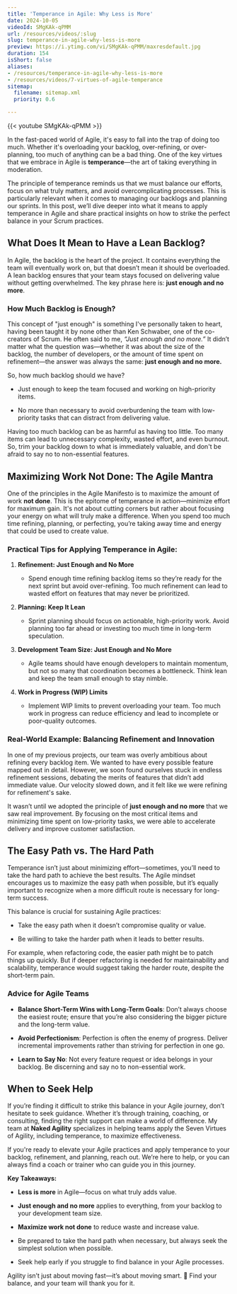 ```yaml
---
title: 'Temperance in Agile: Why Less is More'
date: 2024-10-05
videoId: SMgKAk-qPMM
url: /resources/videos/:slug
slug: temperance-in-agile-why-less-is-more
preview: https://i.ytimg.com/vi/SMgKAk-qPMM/maxresdefault.jpg
duration: 154
isShort: false
aliases:
- /resources/temperance-in-agile-why-less-is-more
- /resources/videos/7-virtues-of-agile-temperance
sitemap:
  filename: sitemap.xml
  priority: 0.6

---
```


{{< youtube SMgKAk-qPMM >}}

In the fast-paced world of Agile, it's easy to fall into the trap of doing too much. Whether it's overloading your backlog, over-refining, or over-planning, too much of anything can be a bad thing. One of the key virtues that we embrace in Agile is **temperance**—the art of taking everything in moderation.

The principle of temperance reminds us that we must balance our efforts, focus on what truly matters, and avoid overcomplicating processes. This is particularly relevant when it comes to managing our backlogs and planning our sprints. In this post, we’ll dive deeper into what it means to apply temperance in Agile and share practical insights on how to strike the perfect balance in your Scrum practices.

## **What Does It Mean to Have a Lean Backlog?**

In Agile, the backlog is the heart of the project. It contains everything the team will eventually work on, but that doesn’t mean it should be overloaded. A lean backlog ensures that your team stays focused on delivering value without getting overwhelmed. The key phrase here is: **just enough and no more**.

### **How Much Backlog is Enough?**

This concept of "just enough" is something I've personally taken to heart, having been taught it by none other than Ken Schwaber, one of the co-creators of Scrum. He often said to me, _“Just enough and no more.”_ It didn’t matter what the question was—whether it was about the size of the backlog, the number of developers, or the amount of time spent on refinement—the answer was always the same: **just enough and no more.**

So, how much backlog should we have?

- Just enough to keep the team focused and working on high-priority items.

- No more than necessary to avoid overburdening the team with low-priority tasks that can distract from delivering value.

Having too much backlog can be as harmful as having too little. Too many items can lead to unnecessary complexity, wasted effort, and even burnout. So, trim your backlog down to what is immediately valuable, and don't be afraid to say no to non-essential features.

## **Maximizing Work Not Done: The Agile Mantra**

One of the principles in the Agile Manifesto is to maximize the amount of work **not done**. This is the epitome of temperance in action—minimize effort for maximum gain. It's not about cutting corners but rather about focusing your energy on what will truly make a difference. When you spend too much time refining, planning, or perfecting, you’re taking away time and energy that could be used to create value.

### **Practical Tips for Applying Temperance in Agile:**

1. **Refinement: Just Enough and No More**
    - Spend enough time refining backlog items so they’re ready for the next sprint but avoid over-refining. Too much refinement can lead to wasted effort on features that may never be prioritized.

3. **Planning: Keep It Lean**
    - Sprint planning should focus on actionable, high-priority work. Avoid planning too far ahead or investing too much time in long-term speculation.

5. **Development Team Size: Just Enough and No More**
    - Agile teams should have enough developers to maintain momentum, but not so many that coordination becomes a bottleneck. Think lean and keep the team small enough to stay nimble.

7. **Work in Progress (WIP) Limits**
    - Implement WIP limits to prevent overloading your team. Too much work in progress can reduce efficiency and lead to incomplete or poor-quality outcomes.

### **Real-World Example: Balancing Refinement and Innovation**

In one of my previous projects, our team was overly ambitious about refining every backlog item. We wanted to have every possible feature mapped out in detail. However, we soon found ourselves stuck in endless refinement sessions, debating the merits of features that didn’t add immediate value. Our velocity slowed down, and it felt like we were refining for refinement's sake.

It wasn’t until we adopted the principle of **just enough and no more** that we saw real improvement. By focusing on the most critical items and minimizing time spent on low-priority tasks, we were able to accelerate delivery and improve customer satisfaction.

## **The Easy Path vs. The Hard Path**

Temperance isn’t just about minimizing effort—sometimes, you’ll need to take the hard path to achieve the best results. The Agile mindset encourages us to maximize the easy path when possible, but it’s equally important to recognize when a more difficult route is necessary for long-term success.

This balance is crucial for sustaining Agile practices:

- Take the easy path when it doesn’t compromise quality or value.

- Be willing to take the harder path when it leads to better results.

For example, when refactoring code, the easier path might be to patch things up quickly. But if deeper refactoring is needed for maintainability and scalability, temperance would suggest taking the harder route, despite the short-term pain.

### **Advice for Agile Teams**

- **Balance Short-Term Wins with Long-Term Goals**: Don’t always choose the easiest route; ensure that you’re also considering the bigger picture and the long-term value.

- **Avoid Perfectionism**: Perfection is often the enemy of progress. Deliver incremental improvements rather than striving for perfection in one go.

- **Learn to Say No**: Not every feature request or idea belongs in your backlog. Be discerning and say no to non-essential work.

## **When to Seek Help**

If you’re finding it difficult to strike this balance in your Agile journey, don’t hesitate to seek guidance. Whether it’s through training, coaching, or consulting, finding the right support can make a world of difference. My team at **Naked Agility** specializes in helping teams apply the Seven Virtues of Agility, including temperance, to maximize effectiveness.

If you're ready to elevate your Agile practices and apply temperance to your backlog, refinement, and planning, reach out. We’re here to help, or you can always find a coach or trainer who can guide you in this journey.

**Key Takeaways:**

- **Less is more** in Agile—focus on what truly adds value.

- **Just enough and no more** applies to everything, from your backlog to your development team size.

- **Maximize work not done** to reduce waste and increase value.

- Be prepared to take the hard path when necessary, but always seek the simplest solution when possible.

- Seek help early if you struggle to find balance in your Agile processes.

Agility isn’t just about moving fast—it’s about moving smart. 🌟 Find your balance, and your team will thank you for it.


